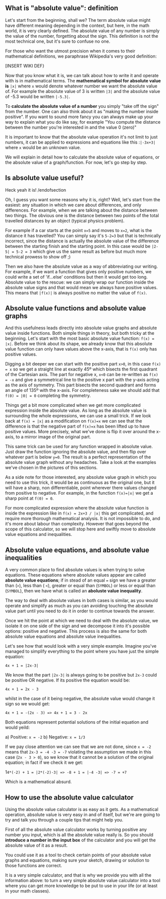 ## What is "absolute value": definition

Let's start from the beginning, shall we? The term absolute value might have different meaning depending in the context, but here, in the math world, it is very clearly defined. The absolute value of any number is simply the value of the number, forgetting about the sign. This definition is not the most technical one, but it's sure to confuse no one. 

For those who want the utmost precision when it comes to their mathematical definitions, we paraphrase Wikipedia's very good definition:

[INSERT WIKI DEF}

Now that you know what it is, we can talk about how to write it and operate with is in mathematical terms. The **mathematical symbol for absolute value is** `|x|` where `x` would denote whatever number we want the absolute value of. For example the absolute value of 3 is written `|3|` and the absolute value of -5.3 would be written `|-5.3|`. 

To **calculate the absolute value of a number** you simply "take off the sign" from the number. One can also think about it as "making the number inside positive". If you want to sound more fancy you can always make up your way to explain what you do like say, for example "You compute the distance between the number you're interested in and the value 0 (zero)"

It is important to know that the absolute value operation it's not limit to just numbers, it can be applied to expressions and equations like this :`|-3x+3|` where `x` would be an unknown value.

We will explain in detail how to calculate the absolute value of equations, or the absolute value of a graph/function. For now, let's go step by step.

## Is absolute value useful?

Heck yeah it is! /endofsection

Oh, I guess you want some reasons why it is, right? Well, let's start from the easiest: any situation in which we care about differences, and only differences. For example, when we are talking about the distance between two things. The obvious one is the distance between two points of the total travelled distances by an object (typical physics problem). 

For example if a car starts at the point `x=5` and moves to `x=2`, what is the distance it has travelled? You can simply say it's `5-2=3` but that is technically incorrect, since the distance is actually the absolute value of the difference between the starting finish and the starting point. In this case would be `|2-5| = 5-2 = 3` which give us the same result as before but much more technical prowess to show off ;)

Then we also have the absolute value as a way of abbreviating our writing. For example, if we want a function that gives only positive numbers, we could write a set of 'if...else' conditions but then it would get too long. Absolute value to the rescue: we can simply wrap our function inside the absolute value signs and that would mean we always have positive values. This means that `|f(x)|` is always positive no matter the value of `f(x)`.

## Absolute value functions and absolute value graphs

And this usefulness leads directly into absolute value graphs and absolute value inside functions. Both simple things in theory, but both tricky at the beginning. Let's start with the most basic absolute value function: `f(x) = |x|`. Before we think about its shape, we already know that this absolute value function can only have values above the x-axis, that is `f(x)` only has positive values. 

Digging a bit deeper we can start with the positive part `x>0`, in this case `f(x) = x` so we get a straight line at exactly 45º which bisects the first quadrant of the Cartesian axis. The part for negative x, `x<0` can be re-written as `f(x) = -x` and give a symmetrical line to the positive x part with the y-axis acting as the axis of symmetry. This part bisects the second quadrant and forms an angle of 135º with the x-axis. For completeness sake we should add that `f(0) = |0| = 0` completing the symmetry.

Things get a bit more complicated when we get more complicated expression inside the absolute value. As long as the absolute value is surrounding the whole expressions, we can use a small trick. If we look back at `f(x) = |x|` as a modification on `f(x)=x` we can see that the difference is that the negative part of `f(x)=x` has been lifted up to have positive values. More precisely, what we've done is flip it over around the x-axis, to a mirror image of the original part. 

This same trick can be used for any function wrapped in absolute value. Just draw the function ignoring the absolute value, and then flip over whatever part is below `y=0`. The result is a perfect representation of the absolute value graph without any headaches. Take a look at the examples we've chosen in the pictures of this sections.

As a side note for those interested, any absolute value graph in which you need to use this trick, it would be as continuous as the original one, but it will have a sharp, non differentiable, point wherever there values changed from positive to negative. For example, in the function `f(x)=|x|` we get a sharp point at `f(0) = 0`.

For more complicated expression where the absolute value function is inside the expression like in `f(x) = 2x+3 / |x|` this get complicated, and require more thorough mathematical analysis. It is not impossible to do, and it's more about labour than complexity. However that goes beyond the scope of this calculator, so we will stop here and swiftly move to absolute value equations and inequalities. 


## Absolute value equations, and absolute value inequalities

A very common place to find absolute values is when trying to solve equations. These equations where absolute values appear are called **absolute value equations**; if in stead of an equal `=` sign we have a greater than (`>`), less than (	`<`), greater or equal than (`SYMBOL`) or less or equal than (`SYMBOL`), then we have what is called an **aboluste value inequality**.

The way to deal with absolute values in both cases is similar, as you would operate and simplify as much as you can avoiding touching the absolute value part until you need to do it in order to continue towards the answer. 

Once we hit the point at which we need to deal with the absolute value, we isolate it on one side of the sign and we decompose it into it's possible options: positive and negative. This process is also the same for both absolute value equations and absolute value inequalities.

Let's see how that would look with a very simple example. Imagine you've managed to simplify everything to the point where you have just the simple equation: 

`4x + 1 = |2x-3|`

We know that the part `|2x-3|` is always going to be positive but `2x-3` could be positive OR negative. If its positive the equation would be:

`4x + 1 = 2x - 3`

whilst in the case of it being negative, the absolute value would change it sign so we would get:

`4x + 1 = -(2x - 3) => 4x + 1 = 3 - 2x`

Both equations represent potential solutions of the initial equation and would yeild: 

a) Positive: `x = -2`
b) Negative: `x = 1/3`

If we pay close attention we can see that we are not done, since `x = -2` means that `2x-3 = -4 -3 = -7` violating the assumption we made in this case (`2x - 3 > 0`), so we know that it cannot be a solution of the original equation; in fact if we check it we get:

1`4*(-2) + 1 = |2*(-2)-3| => -8 + 1 = |-4 -3| => -7 = +7`

Which is a mathematical absurd. 



## How to use the absolute value calculator

Using the absolute value calculator is as easy as it gets. As a mathematical operation, absolute value is very easy in and of itself, but we're are going to try and talk you through a couple tips that might help you. 

First of all the absolute value calculator works by turning positive any number you input, which is all the absolute value really is. So you should **introduce a number in the input box** of the calculator and you will get the absolute value of it as a result.

You could use it as a tool to check certain points of your absolute value graphs and equations, making sure your sketch, drawing or solution to those functions are correct. 

It is a very simple calculator, and that is why we provide you with all the information above: to turn a very simple absolute value calculator into a tool where you can get more knowledge to be put to use in your life (or at least in your math classes).


